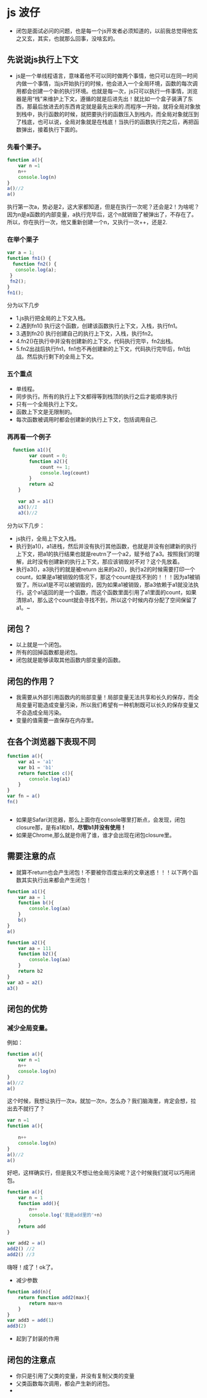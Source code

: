# js 波仔

+ 闭包是面试必问的问题，也是每一个js开发者必须知道的，以前我总觉得他玄之又玄，其实，也就那么回事，没啥玄的。

## 先说说js执行上下文
+ js是一个单线程语言，意味着他不可以同时做两个事情，他只可以在同一时间内做一个事情，当js开始执行的时候，他会进入一个全局环境，函数的每次调用都会创建一个新的执行环境。也就是每一次，js只可以执行一件事情，浏览器是用“栈”来维护上下文，遵循的就是后进先出！就比如一个盒子装满了东西，那最后放进去的东西肯定就是最先出来的.而程序一开始，就将全局对象放到栈中，执行函数的时候，就把要执行的函数压入到栈内，而全局对象就压到了栈底，也可以说，全局对象就是在栈底！当执行的函数执行完之后，再把函数弹出，接着执行下面的。

### 先看个栗子。
```javascript
function a(){
    var n =1 
    n++ 
    console.log(n)
}
a()//2
a()


```
执行第一次a，势必是2，这大家都知道，但是在执行一次呢？还会是2！为啥呢？因为n是a函数的内部变量，a执行完毕后，这个n就销毁了被弹出了，不存在了。所以，你在执行一次，他又重新创建一个n，又执行一次++，还是2.

### 在举个栗子

```javascript
var a = 1;
function fn1() {
  function fn2() {
   console.log(a);
 }
 fn2();
}
fn1();


```
分为以下几步
+ 1.js执行把全局的上下文入栈。
+ 2.遇到fn1() 执行这个函数，创建该函数执行上下文，入栈，执行fn1。
+ 3.遇到fn2() 执行创建自己的执行上下文，入栈，执行fn2。
+ 4.fn2()在执行中并没有创建新的上下文，代码执行完毕，fn2出栈。
+ 5.fn2出战后执行fn1，fn1也不再创建新的上下文，代码执行完毕后，fn1出战。然后执行剩下的全局上下文。

### 五个重点
+ 单线程。
+ 同步执行。所有的执行上下文都得等到栈顶的执行之后才能顺序执行
+ 只有一个全局执行上下文。
+ 函数上下文是无限制的。
+ 每次函数被调用时都会创建新的执行上下文，包括调用自己.

### 再再看一个例子

```javascript
  function a1(){
        var count = 0;
        function a2(){
            count += 1;
            console.log(count)
        }
        return a2
    }
    
    var a3 = a1()
    a3()//1
    a3()//2
```
分为以下几步：

+ js执行，全局上下文入栈。
+ 执行到a1()，a1进栈，然后并没有执行其他函数，也就是并没有创建新的执行上下文，把a1的执行结果也就是reutrn了一个a2，赋予给了a3。按照我们的理解，此时没有创建新的执行上下文，那应该销毁对不对？这个先放着。
+ 执行a3()，a3执行的就是被return 出来的a2()，执行a2的时候需要打印一个count，如果是a1被销毁的情况下，那这个count是找不到的！！！因为a1被销毁了。所以a1是不可以被销毁的，因为如果a1被销毁，那a3依赖于a1就没法执行。这个a1返回的是一个函数，而这个函数里面引用了a1里面的count，如果清除a1，那么这个count就会寻找不到，所以这个时候内存分配了空间保留了a1。~

## 闭包？
+ 以上就是一个闭包。
+ 所有的回掉函数都是闭包。
+ 闭包就是能够读取其他函数内部变量的函数。

## 闭包的作用？

+ 我需要从外部引用函数内的局部变量！局部变量无法共享和长久的保存，而全局变量可能造成变量污染，所以我们希望有一种机制既可以长久的保存变量又不会造成全局污染。
+ 变量的值需要一直保存在内存里。


## 在各个浏览器下表现不同

```javascript
function a(){
    var a1 = 'a1'
    var b1 = 'b1'
    return function c(){
        console.log(a1)
    }
}
var fn = a()
fn()



```
+ 如果是Safari浏览器，那么上面你在console哪里打断点，会发现，闭包closure那，是有a1和b1，**尽管b1并没有使用！**
+ 如果是Chrome,那么就是你用了谁，谁才会出现在闭包closure里。

## 需要注意的点

+ 就算不return也会产生闭包！不要被你百度出来的文章迷惑！！！以下两个函数其实执行出来都会产生闭包！

```javascript
function a1(){
    var aa = 1
    function b(){
        console.log(aa)
    } 
    b()
}
a()

function a2(){
    var aa = 111
    function b2(){
        console.log(aa)
    } 
    return b2
}
var a3 = a2()
a3()

```

## 闭包的优势
###  减少全局变量。
例如：
```javascript
function a(){
    var n =1 
    n++ 
    console.log(n)
}
a()//2
a()
```
这个时候，我想让执行一次a，就加一次n，怎么办？我们脑海里，肯定会想，拉出去不就行了？

```javascript
var n =1 
function a(){
    
    n++ 
    console.log(n)
}
a()//2
a()

```

好吧，这样确实行，但是我又不想让他全局污染呢？这个时候我们就可以巧用闭包。

```javascript
function a(){
    var n = 1 
    function add(){
        n++
        console.log('我是add里的'+n)
    }
    return add
}

var add2 = a()
add2() //2
add2() //3


```
嗨呀！成了！ok了。

+ 减少参数
```javascript
function add(n){
    return function add2(max){
        return max+n
    }
}
var add3 = add(1)
add3(2)
```
+ 起到了封装的作用

## 闭包的注意点
+ 你只是引用了父类的变量，并没有复制父类的变量
+ 父类函数每次调用，都会产生新的闭包。
+ 